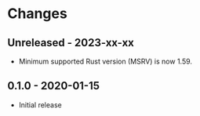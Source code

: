 # Changes

## Unreleased - 2023-xx-xx

- Minimum supported Rust version (MSRV) is now 1.59.

## 0.1.0 - 2020-01-15

- Initial release
